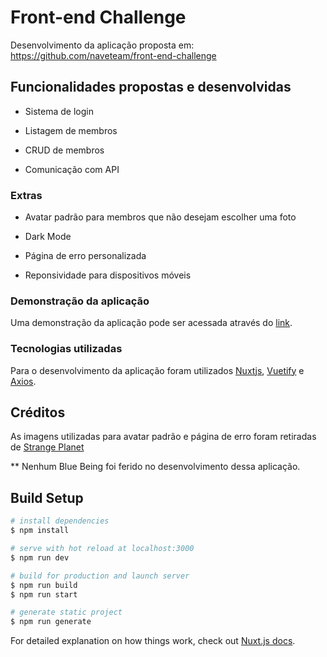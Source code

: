 # Front-end Challenge

Desenvolvimento da aplicação proposta em: https://github.com/naveteam/front-end-challenge


## Funcionalidades propostas e desenvolvidas
* Sistema de login

* Listagem de membros

* CRUD de membros

* Comunicação com API

### Extras
* Avatar padrão para membros que não desejam escolher uma foto

* Dark Mode

* Página de erro personalizada

* Reponsividade para dispositivos móveis

### Demonstração da aplicação
Uma demonstração da aplicação pode ser acessada através do [link](https://drive.google.com/file/d/1KL13WS_4qERJQXnfHdXnG7Ft8ojxfUW3/view).

### Tecnologias utilizadas
Para o desenvolvimento da aplicação foram utilizados [Nuxtjs](https://nuxtjs.org/), [Vuetify](https://vuetifyjs.com/en/) e [Axios](https://axios.nuxtjs.org/).

## Créditos
As imagens utilizadas para avatar padrão e página de erro foram retiradas de [Strange Planet](https://www.instagram.com/nathanwpylestrangeplanet/)

** Nenhum Blue Being foi ferido no desenvolvimento dessa aplicação.

## Build Setup

```bash
# install dependencies
$ npm install

# serve with hot reload at localhost:3000
$ npm run dev

# build for production and launch server
$ npm run build
$ npm run start

# generate static project
$ npm run generate
```

For detailed explanation on how things work, check out [Nuxt.js docs](https://nuxtjs.org).

